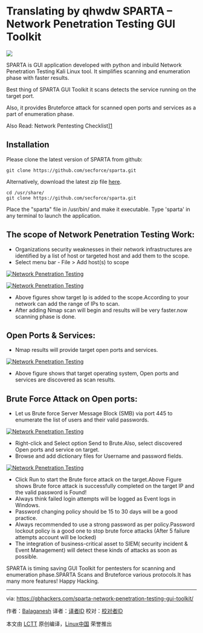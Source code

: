 Translating by qhwdw
SPARTA – Network Penetration Testing GUI Toolkit
======

![](https://i0.wp.com/gbhackers.com/wp-content/uploads/2018/01/GjWDZ1516079830.png?resize=696%2C379&ssl=1)

SPARTA is GUI application developed with python and inbuild Network Penetration Testing Kali Linux tool. It simplifies scanning and enumeration phase with faster results.

Best thing of SPARTA GUI Toolkit it scans detects the service running on the target port.

Also, it provides Bruteforce attack for scanned open ports and services as a part of enumeration phase.


Also Read: Network Pentesting Checklist][1]

## Installation

Please clone the latest version of SPARTA from github:

```
git clone https://github.com/secforce/sparta.git
```

Alternatively, download the latest zip file [here][2].
```
cd /usr/share/
git clone https://github.com/secforce/sparta.git
```
Place the "sparta" file in /usr/bin/ and make it executable.
Type 'sparta' in any terminal to launch the application.


## The scope of Network Penetration Testing Work:

  * Organizations security weaknesses in their network infrastructures are identified by a list of host or targeted host and add them to the scope.
  * Select menu bar - File > Add host(s) to scope



[![Network Penetration Testing][3]][4]

[![Network Penetration Testing][5]][6]

  * Above figures show target Ip is added to the scope.According to your network can add the range of IPs to scan.
  * After adding Nmap scan will begin and results will be very faster.now scanning phase is done.



## Open Ports & Services:

  * Nmap results will provide target open ports and services.



[![Network Penetration Testing][7]][8]

  * Above figure shows that target operating system, Open ports and services are discovered as scan results.



## Brute Force Attack on Open ports:

  * Let us Brute force Server Message Block (SMB) via port 445 to enumerate the list of users and their valid passwords.



[![Network Penetration Testing][9]][10]

  * Right-click and Select option Send to Brute.Also, select discovered Open ports and service on target.
  * Browse and add dictionary files for Username and password fields.



[![Network Penetration Testing][11]][12]

  * Click Run to start the Brute force attack on the target.Above Figure shows Brute force attack is successfully completed on the target IP and the valid password is Found!
  * Always think failed login attempts will be logged as Event logs in Windows.
  * Password changing policy should be 15 to 30 days will be a good practice.
  * Always recommended to use a strong password as per policy.Password lockout policy is a good one to stop brute force attacks (After 5 failure attempts account will be locked)
  * The integration of business-critical asset to SIEM( security incident & Event Management) will detect these kinds of attacks as soon as possible.



SPARTA is timing saving GUI Toolkit for pentesters for scanning and enumeration phase.SPARTA Scans and Bruteforce various protocols.It has many more features! Happy Hacking.

--------------------------------------------------------------------------------

via: https://gbhackers.com/sparta-network-penetration-testing-gui-toolkit/

作者：[Balaganesh][a]
译者：[译者ID](https://github.com/译者ID)
校对：[校对者ID](https://github.com/校对者ID)

本文由 [LCTT](https://github.com/LCTT/TranslateProject) 原创编译，[Linux中国](https://linux.cn/) 荣誉推出

[a]:https://gbhackers.com/author/balaganesh/
[1]:https://gbhackers.com/network-penetration-testing-checklist-examples/
[2]:https://github.com/SECFORCE/sparta/archive/master.zip
[3]:https://i0.wp.com/gbhackers.com/wp-content/uploads/2018/01/Screenshot-526.png?resize=696%2C495&ssl=1
[4]:https://i0.wp.com/gbhackers.com/wp-content/uploads/2018/01/Screenshot-526.png?ssl=1
[5]:https://i2.wp.com/gbhackers.com/wp-content/uploads/2018/01/Screenshot-527.png?resize=696%2C516&ssl=1
[6]:https://i2.wp.com/gbhackers.com/wp-content/uploads/2018/01/Screenshot-527.png?ssl=1
[7]:https://i2.wp.com/gbhackers.com/wp-content/uploads/2018/01/Screenshot-528.png?resize=696%2C519&ssl=1
[8]:https://i2.wp.com/gbhackers.com/wp-content/uploads/2018/01/Screenshot-528.png?ssl=1
[9]:https://i1.wp.com/gbhackers.com/wp-content/uploads/2018/01/Screenshot-529.png?resize=696%2C525&ssl=1
[10]:https://i1.wp.com/gbhackers.com/wp-content/uploads/2018/01/Screenshot-529.png?ssl=1
[11]:https://i2.wp.com/gbhackers.com/wp-content/uploads/2018/01/Screenshot-531.png?resize=696%2C523&ssl=1
[12]:https://i2.wp.com/gbhackers.com/wp-content/uploads/2018/01/Screenshot-531.png?ssl=1
